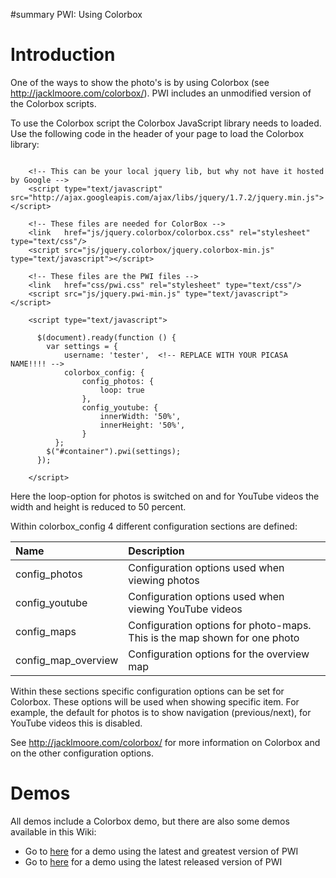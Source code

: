 ﻿#summary PWI: Using Colorbox

# Introduction #

One of the ways to show the photo's is by using Colorbox (see http://jacklmoore.com/colorbox/). PWI includes an unmodified version of the Colorbox scripts.

To use the Colorbox script the Colorbox JavaScript library needs to loaded. Use the following code in the header of your page to load the Colorbox library:

```

    <!-- This can be your local jquery lib, but why not have it hosted by Google -->
    <script type="text/javascript" src="http://ajax.googleapis.com/ajax/libs/jquery/1.7.2/jquery.min.js"></script>

    <!-- These files are needed for ColorBox -->
    <link   href="js/jquery.colorbox/colorbox.css" rel="stylesheet" type="text/css"/>
    <script src="js/jquery.colorbox/jquery.colorbox-min.js" type="text/javascript"></script>
    
    <!-- These files are the PWI files -->
    <link   href="css/pwi.css" rel="stylesheet" type="text/css"/>
    <script src="js/jquery.pwi-min.js" type="text/javascript"></script>

    <script type="text/javascript">

      $(document).ready(function () {
        var settings = {
            username: 'tester',  <!-- REPLACE WITH YOUR PICASA NAME!!!! -->
            colorbox_config: {
                config_photos: {
                    loop: true
                },
                config_youtube: {
                    innerWidth: '50%',
                    innerHeight: '50%',
                }
          };
        $("#container").pwi(settings);
      });

    </script>

```

Here the loop-option for photos is switched on and for YouTube videos the width and height is reduced to 50 percent.

Within colorbox\_config 4 different configuration sections are defined:

| Name | Description |
|:-----|:------------|
| config\_photos | Configuration options used when viewing photos |
| config\_youtube | Configuration options used when viewing YouTube videos |
| config\_maps | Configuration options for photo-maps. This is the map shown for one photo |
| config\_map\_overview | Configuration options for the overview map |

Within these sections specific configuration options can be set for Colorbox. These options will be used when showing specific item. For example, the default for photos is to show navigation (previous/next), for YouTube videos this is disabled.

See http://jacklmoore.com/colorbox/ for more information on Colorbox and on the other configuration options.

# Demos #

All demos include a Colorbox demo, but there are also some demos available in this Wiki:
  * Go to [here](ColorBoxDemoLatest.md) for a demo using the latest and greatest version of PWI
  * Go to [here](ColorBoxDemoCurrent.md) for a demo using the latest released version of PWI

